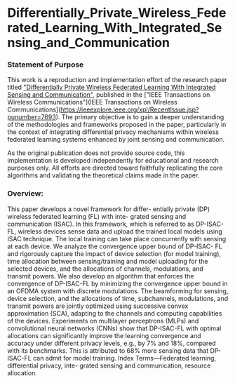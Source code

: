 # Differentially_Private_Wireless_Federated_Learning_With_Integrated_Sensing_and_Communication


### Statement of Purpose
This work is a reproduction and implementation effort of the research paper titled ["Differentially Private Wireless Federated Learning With Integrated Sensing and Communication"](https://ieeexplore.ieee.org/document/10948161?denied=), published in the ["IEEE Transactions on Wireless Communications"](IEEE Transactions on Wireless Communications](https://ieeexplore.ieee.org/xpl/RecentIssue.jsp?punumber=7693). The primary objective is to gain a deeper understanding of the methodologies and frameworks proposed in the paper, particularly in the context of integrating differential privacy mechanisms within wireless federated learning systems enhanced by joint sensing and communication.

As the original publication does not provide source code, this implementation is developed independently for educational and research purposes only. All efforts are directed toward faithfully replicating the core algorithms and validating the theoretical claims made in the paper.

### Overview:
This paper develops a novel framework for differ- entially private (DP) wireless federated learning (FL) with inte- grated sensing and communication (ISAC). In this framework, which is referred to as DP-ISAC-FL, wireless devices sense data and upload the trained local models using ISAC technique. The local training can take place concurrently with sensing at each device. We analyze the convergence upper bound of DP-ISAC- FL and rigorously capture the impact of device selection (for model training), time allocation between sensing/training and model uploading for the selected devices, and the allocations of channels, modulations, and transmit powers. We also develop an algorithm that enforces the convergence of DP-ISAC-FL by minimizing the convergence upper bound in an OFDMA system with discrete modulations. The beamforming for sensing, device selection, and the allocations of time, subchannels, modulations, and transmit powers are jointly optimized using successive convex approximation (SCA), adapting to the channels and computing capabilities of the devices. Experiments on multilayer perceptrons (MLPs) and convolutional neural networks (CNNs) show that DP-ISAC-FL with optimal allocations can significantly improve the learning convergence and accuracy under different privacy levels, e.g., by 7% and 18%, compared with its benchmarks. This is attributed to 68% more sensing data that DP-ISAC-FL can admit for model training. Index Terms—Federated learning, differential privacy, inte- grated sensing and communication, resource allocation.
